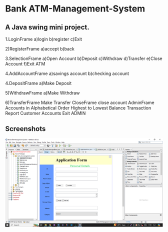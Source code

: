 # Bank ATM-Management-System
## A Java swing mini project.

1.LoginFrame 
a)login
b)register
c)Exit

2)RegisterFrame
a)accept
b)back

3.SelectionFrame
a)Open Account
b)Deposit
c)Withdraw
d)Transfer
e)Close Account
f)Exit ATM



4.AddAccountFrame
a)savings account
b)checking account

4.DepositFrame
a)Make Deposit

5)WithdrawFrame
a)Make Withdraw

6)TransferFrame
Make Transfer
CloseFrame
close account
AdminFrame
Accounts in Alphabetical Order
Highest to Lowest Balance
Transaction Report
Customer Accounts
Exit ADMIN


## Screenshots

![App Screenshot](https://github.com/jahirsheikh/Bank-ATM-Management-System/blob/main/Screenshots/Screenshot%20(10).png)

